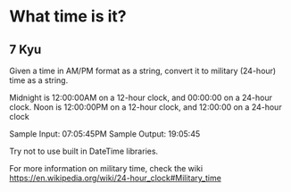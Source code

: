 # What time is it?
## 7 Kyu

Given a time in AM/PM format as a string, convert it to military (24-hour) time as a string.

Midnight is 12:00:00AM on a 12-hour clock, and 00:00:00 on a 24-hour clock. Noon is 12:00:00PM on a 12-hour clock, and 12:00:00 on a 24-hour clock

Sample Input: 07:05:45PM Sample Output: 19:05:45

Try not to use built in DateTime libraries.

For more information on military time, check the wiki https://en.wikipedia.org/wiki/24-hour_clock#Military_time



